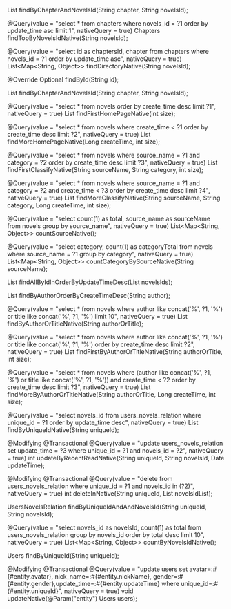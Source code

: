 List<Chapters> findByChapterAndNovelsId(String chapter, String novelsId);

@Query(value = "select * from chapters where novels_id = ?1 order by update_time asc limit 1", nativeQuery = true)
Chapters findTopByNovelsIdNative(String novelsId);

@Query(value = "select id as chaptersId, chapter from chapters where novels_id = ?1 order by update_time asc", nativeQuery = true)
List<Map<String, Object>> findDirectoryNative(String novelsId);

@Override
Optional<Chapters> findById(String id);

List<Chapters> findByChapterAndNovelsId(String chapter, String novelsId);

@Query(value = "select * from novels order by create_time desc limit ?1", nativeQuery = true)
List<Novels> findFirstHomePageNative(int size);

@Query(value = "select * from novels where create_time < ?1 order by create_time desc limit ?2", nativeQuery = true)
List<Novels> findMoreHomePageNative(Long createTime, int size);

@Query(value = "select * from novels where source_name = ?1 and category = ?2 order by create_time desc limit ?3", nativeQuery = true)
List<Novels> findFirstClassifyNative(String sourceName, String category, int size);

@Query(value = "select * from novels where source_name = ?1 and category = ?2 and create_time < ?3 order by create_time desc limit ?4", nativeQuery = true)
List<Novels> findMoreClassifyNative(String sourceName, String category, Long createTime, int size);

@Query(value = "select count(1) as total, source_name as sourceName from novels group by source_name", nativeQuery = true)
List<Map<String, Object>> countSourceNative();

@Query(value = "select category, count(1) as categoryTotal from novels where source_name = ?1 group by category", nativeQuery = true)
List<Map<String, Object>> countCategoryBySourceNative(String sourceName);

List<Novels> findAllByIdInOrderByUpdateTimeDesc(List<String> novelsIds);

List<Novels> findByAuthorOrderByCreateTimeDesc(String author);

@Query(value = "select * from novels where author like concat('%', ?1, '%') or title like concat('%', ?1, '%') limit 10", nativeQuery = true)
List<Novels> findByAuthorOrTitleNative(String authorOrTitle);

@Query(value = "select * from novels where author like concat('%', ?1, '%') or title like concat('%', ?1, '%') order by create_time desc limit ?2", nativeQuery = true)
List<Novels> findFirstByAuthorOrTitleNative(String authorOrTitle, int size);

@Query(value = "select * from novels where (author like concat('%', ?1, '%') or title like concat('%', ?1, '%')) and create_time < ?2  order by create_time desc limit ?3", nativeQuery = true)
List<Novels> findMoreByAuthorOrTitleNative(String authorOrTitle, Long createTime, int size);

@Query(value = "select novels_id from users_novels_relation where unique_id = ?1 order by update_time desc", nativeQuery = true)
List<String> findByUniqueIdNative(String uniqueId);

@Modifying
@Transactional
@Query(value = "update users_novels_relation set update_time = ?3 where unique_id = ?1 and novels_id = ?2", nativeQuery = true)
int updateByRecentReadNative(String uniqueId, String novelsId, Date updateTime);

@Modifying
@Transactional
@Query(value = "delete from users_novels_relation where unique_id = ?1 and novels_id in (?2)", nativeQuery = true)
int deleteInNative(String uniqueId, List<String> novelsIdList);

UsersNovelsRelation findByUniqueIdAndAndNovelsId(String uniqueId, String novelsId);

@Query(value = "select novels_id as novelsId, count(1) as total from users_novels_relation group by novels_id order by total desc limit 10", nativeQuery = true)
List<Map<String, Object>> countByNovelsIdNative();

Users findByUniqueId(String uniqueId);

@Modifying
@Transactional
@Query(value = "update users set avatar=:#{#entity.avatar}, nick_name=:#{#entity.nickName}, gender=:#{#entity.gender},update_time=:#{#entity.updateTime} where unique_id=:#{#entity.uniqueId}", nativeQuery = true)
void updateNative(@Param("entity") Users users);